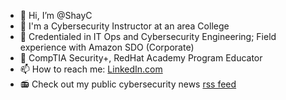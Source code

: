 - 👋 Hi, I’m @ShayC
- 👀 I'm a Cybersecurity Instructor at an area College
- 🌱 Credentialed in IT Ops and Cybersecurity Engineering; Field experience with Amazon SDO (Corporate)
- 💞️ CompTIA Security+, RedHat Academy Program Educator
- 📫 How to reach me: [LinkedIn.com](https://www.linkedin.com/in/shaycrane/)
- :radio: Check out my public cybersecurity news [rss feed](https://www.shaycrane.com)

<!---
ShayCrane/ShayCrane is a ✨ special ✨ repository because its `README.md` (this file) appears on your GitHub profile.
You can click the Preview link to take a look at your changes.
--->
